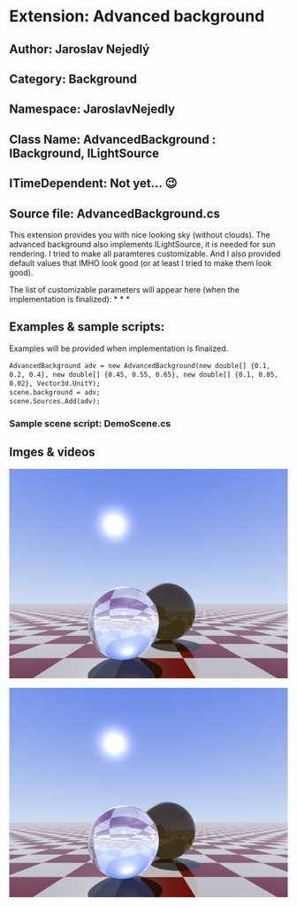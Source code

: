 # Extension: Advanced background

<!--- Add images --->

## Author: Jaroslav Nejedlý

## Category: Background

## Namespace: JaroslavNejedly

## Class Name: AdvancedBackground : IBackground, ILightSource

## ITimeDependent: Not yet... 😉

## Source file: AdvancedBackground.cs

This extension provides you with nice looking sky (without clouds). The advanced background also implements ILightSource, it is needed for sun rendering. I tried to make all paramteres customizable. And I also provided default values that IMHO look good (or at least I tried to make them look good).

The list of customizable parameters will appear here (when the implementation is finalized):
 * 
 * 
 * 

## Examples &amp; sample scripts:

Examples will be provided when implementation is finalized.

```
AdvancedBackground adv = new AdvancedBackground(new double[] {0.1, 0.2, 0.4}, new double[] {0.45, 0.55, 0.65}, new double[] {0.1, 0.05, 0.02}, Vector3d.UnitY);
scene.background = adv;
scene.Sources.Add(adv);
```

### Sample scene script: DemoScene.cs

## Imges &amp; videos

![example0](img0.png)

![example1](img1.png)
